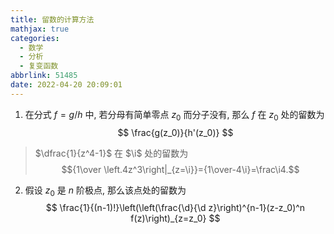 ```yaml
---
title: 留数的计算方法
mathjax: true
categories:
  - 数学
  - 分析
  - 复变函数
abbrlink: 51485
date: 2022-04-20 20:09:01
---
```

1. 在分式 $f=g/h$ 中, 若分母有简单零点 $z_0$ 而分子没有, 那么 $f$ 在 $z_0$ 处的留数为
$$
\frac{g(z_0)}{h'(z_0)}
$$

> $\dfrac{1}{z^4-1}$ 在 $\i$ 处的留数为 $${1\over \left.4z^3\right|_{z=\i}}={1\over-4\i}=\frac\i4.$$

2. 假设 $z_0$ 是 $n$ 阶极点, 那么该点处的留数为
$$
    \frac{1}{(n-1)!}\left(\left(\frac{\d}{\d z}\right)^{n-1}(z-z_0)^n f(z)\right)_{z=z_0}
$$